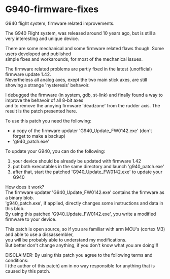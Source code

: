 # G940-firmware-fixes    
     
G940 flight system, firmware related improvements.    

The G940 Flight system, was released around 10 years ago, but is still a very interesting and unique device.    
      
There are some mechanical and some firmware related flaws though. Some users developed and published      
simple fixes and workarounds, for most of the mechanical issues.    
      
The firmware related problems are partly fixed in the latest (unofficial) firmware update 1.42.    
Nevertheless all analog axes, exept the two main stick axes, are still showing a strange 'hysteresis' behavoir.    
     
I debugged the firmware (in system, gdb, st-link) and finally found a way to improve the behavoir of all 8-bit axes     
and to remove the anoying firmware 'deadzone' from the rudder axis. The result is the patch presented here.          
     
To use this patch you need the following:    
     
- a copy of the firmware updater 'G940_Update_FW0142.exe' (don't forget to make a backup)       
- 'g940_patch.exe'    
     
To update your G940, you can do the following:     
1. your device should be already be updated with firmware 1.42    
2. put both executables in the same directory and launch 'g940_patch.exe'    
3. after that, start the patched 'G940_Update_FW0142.exe' to update your G940    
     
How does it work?     
The firmware updater 'G940_Update_FW0142.exe' contains the firmware as a binary blob.    
'g940_patch.exe', if applied, directly changes some instructions and data in this blob.    
By using this patched 'G940_Update_FW0142.exe', you write a modified firmware to your device.    

This patch is open source, so if you are familiar with arm MCU's (cortex M3) and able to use a dissassembler,    
you will be probably able to understand my modifications.     
But better don't change anything, if you don't know what you are doing!!!    
      
DISCLAIMER:
By using this patch you agree to the following terms and conditions:      
I (the author of this patch) am in no way responsible for anything that is caused by this patch.      
    
